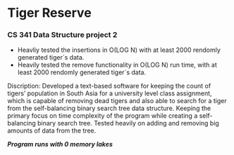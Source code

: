 # Tiger Reserve
### CS 341 Data Structure project 2

- Heavliy tested the insertions in O(LOG N) with at least 2000 rendomly generated tiger´s data.
- Heavily tested the remove functionality in O(LOG N) run time, with at least 2000 rendomly generated tiger´s data.

Discription:
Developed a text-based software for keeping the count of tigers’ population in South Asia for a university level class assignment, which is capable of removing dead tigers and also able to search for a tiger from the self-balancing binary search tree data structure.
Keeping the primary focus on time complexity of the program while creating a self-balancing binary search tree.
Tested heavily on adding and removing big amounts of data from the tree.

***Program runs with 0 memory lakes*** 
